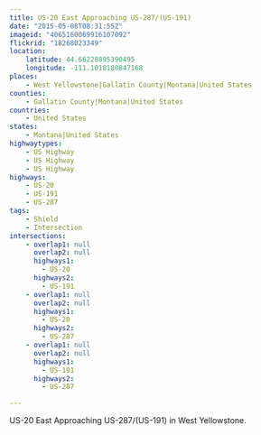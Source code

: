 ```yaml
---
title: US-20 East Approaching US-287/(US-191)
date: "2015-05-08T08:31:55Z"
imageid: "4065160069916107092"
flickrid: "18268023349"
location:
    latitude: 44.66228895390495
    longitude: -111.1018180847168
places:
    - West Yellowstone|Gallatin County|Montana|United States
counties:
    - Gallatin County|Montana|United States
countries:
    - United States
states:
    - Montana|United States
highwaytypes:
    - US Highway
    - US Highway
    - US Highway
highways:
    - US-20
    - US-191
    - US-287
tags:
    - Shield
    - Intersection
intersections:
    - overlap1: null
      overlap2: null
      highways1:
        - US-20
      highways2:
        - US-191
    - overlap1: null
      overlap2: null
      highways1:
        - US-20
      highways2:
        - US-287
    - overlap1: null
      overlap2: null
      highways1:
        - US-191
      highways2:
        - US-287

---
```

US-20 East Approaching US-287/(US-191) in West Yellowstone.